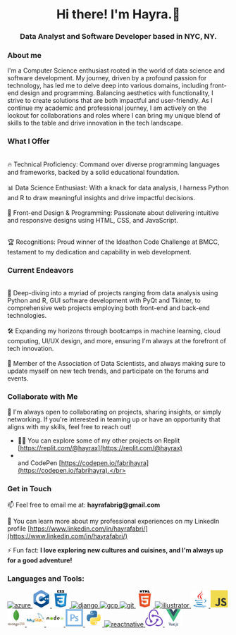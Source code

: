 <h1 align="center">Hi there! I'm Hayra.👋</h1>
<h3 align="center">Data Analyst and Software Developer based in NYC, NY.</h3>

<h3>About me</h3>
I'm a Computer Science enthusiast rooted in the world of data science and software development. My journey, driven by a profound passion for technology, has led me to delve deep into various domains, including front-end design and programming. Balancing aesthetics with functionality, I strive to create solutions that are both impactful and user-friendly. As I continue my academic and professional journey, I am actively on the lookout for collaborations and roles where I can bring my unique blend of skills to the table and drive innovation in the tech landscape.

<h3>What I Offer</h3>
<br>🔥 Technical Proficiency: Command over diverse programming languages and frameworks, backed by a solid educational foundation.</br>
<br>📊 Data Science Enthusiast: With a knack for data analysis, I harness Python and R to draw meaningful insights and drive impactful decisions.</br>
<br>🎨 Front-end Design & Programming: Passionate about delivering intuitive and responsive designs using HTML, CSS, and JavaScript.</br>

<br> 🏆 Recognitions: Proud winner of the Ideathon Code Challenge at BMCC, testament to my dedication and capability in web development.</br>

<h3>Current Endeavors</h3>
<br>🚀 Deep-diving into a myriad of projects ranging from data analysis using Python and R, GUI software development with PyQt and Tkinter, to comprehensive web projects employing both front-end and back-end technologies.</br>
<br>🛠️ Expanding my horizons through bootcamps in machine learning, cloud computing, UI/UX design, and more, ensuring I'm always at the forefront of tech innovation.</br>
<br>🌱 Member of the Association of Data Scientists, and always making sure to update myself on new tech trends, and participate on the forums and events. </br>


<h3>Collaborate with Me</h3>
👯 I'm always open to collaborating on projects, sharing insights, or simply networking. If you're interested in teaming up or have an opportunity that aligns with my skills, feel free to reach out!

- 👨‍💻 You can explore some of my other projects on Replit [https://replit.com/@hayrax](https://replit.com/@hayrax)
- <br>and CodePen [https://codepen.io/fabrihayra](https://codepen.io/fabrihayra).</br>

<h3>Get in Touch</h3>
📫 Feel free to email me at: <b> hayrafabrig@gmail.com </b>



📄 You can learn more about my professional experiences on my LinkedIn profile [https://www.linkedin.com/in/hayrafabri/](https://www.linkedin.com/in/hayrafabri/)

⚡ Fun fact: <b> I love exploring new cultures and cuisines, and I'm always up for a good adventure!</b>


<h3 align="left">Languages and Tools:</h3>
<p align="left"> <a href="https://azure.microsoft.com/en-in/" target="_blank" rel="noreferrer"> <img src="https://www.vectorlogo.zone/logos/microsoft_azure/microsoft_azure-icon.svg" alt="azure" width="40" height="40"/> </a> <a href="https://www.w3schools.com/cpp/" target="_blank" rel="noreferrer"> <img src="https://raw.githubusercontent.com/devicons/devicon/master/icons/cplusplus/cplusplus-original.svg" alt="cplusplus" width="40" height="40"/> </a> <a href="https://www.w3schools.com/css/" target="_blank" rel="noreferrer"> <img src="https://raw.githubusercontent.com/devicons/devicon/master/icons/css3/css3-original-wordmark.svg" alt="css3" width="40" height="40"/> </a> <a href="https://www.djangoproject.com/" target="_blank" rel="noreferrer"> <img src="https://cdn.worldvectorlogo.com/logos/django.svg" alt="django" width="40" height="40"/> </a> <a href="https://cloud.google.com" target="_blank" rel="noreferrer"> <img src="https://www.vectorlogo.zone/logos/google_cloud/google_cloud-icon.svg" alt="gcp" width="40" height="40"/> </a> <a href="https://git-scm.com/" target="_blank" rel="noreferrer"> <img src="https://www.vectorlogo.zone/logos/git-scm/git-scm-icon.svg" alt="git" width="40" height="40"/> </a> <a href="https://www.w3.org/html/" target="_blank" rel="noreferrer"> <img src="https://raw.githubusercontent.com/devicons/devicon/master/icons/html5/html5-original-wordmark.svg" alt="html5" width="40" height="40"/> </a> <a href="https://www.adobe.com/in/products/illustrator.html" target="_blank" rel="noreferrer"> <img src="https://www.vectorlogo.zone/logos/adobe_illustrator/adobe_illustrator-icon.svg" alt="illustrator" width="40" height="40"/> </a> <a href="https://www.java.com" target="_blank" rel="noreferrer"> <img src="https://raw.githubusercontent.com/devicons/devicon/master/icons/java/java-original.svg" alt="java" width="40" height="40"/> </a> <a href="https://developer.mozilla.org/en-US/docs/Web/JavaScript" target="_blank" rel="noreferrer"> <img src="https://raw.githubusercontent.com/devicons/devicon/master/icons/javascript/javascript-original.svg" alt="javascript" width="40" height="40"/> </a> <a href="https://www.mongodb.com/" target="_blank" rel="noreferrer"> <img src="https://raw.githubusercontent.com/devicons/devicon/master/icons/mongodb/mongodb-original-wordmark.svg" alt="mongodb" width="40" height="40"/> </a> <a href="https://www.mysql.com/" target="_blank" rel="noreferrer"> <img src="https://raw.githubusercontent.com/devicons/devicon/master/icons/mysql/mysql-original-wordmark.svg" alt="mysql" width="40" height="40"/> </a> <a href="https://nodejs.org" target="_blank" rel="noreferrer"> <img src="https://raw.githubusercontent.com/devicons/devicon/master/icons/nodejs/nodejs-original-wordmark.svg" alt="nodejs" width="40" height="40"/> </a> <a href="https://www.photoshop.com/en" target="_blank" rel="noreferrer"> <img src="https://raw.githubusercontent.com/devicons/devicon/master/icons/photoshop/photoshop-line.svg" alt="photoshop" width="40" height="40"/> </a> <a href="https://www.python.org" target="_blank" rel="noreferrer"> <img src="https://raw.githubusercontent.com/devicons/devicon/master/icons/python/python-original.svg" alt="python" width="40" height="40"/> </a> <a href="https://reactnative.dev/" target="_blank" rel="noreferrer"> <img src="https://reactnative.dev/img/header_logo.svg" alt="reactnative" width="40" height="40"/> </a> <a href="https://redux.js.org" target="_blank" rel="noreferrer"> <img src="https://raw.githubusercontent.com/devicons/devicon/master/icons/redux/redux-original.svg" alt="redux" width="40" height="40"/> </a> <a href="https://vuejs.org/" target="_blank" rel="noreferrer"> <img src="https://raw.githubusercontent.com/devicons/devicon/master/icons/vuejs/vuejs-original-wordmark.svg" alt="vuejs" width="40" height="40"/> </a> </p>
